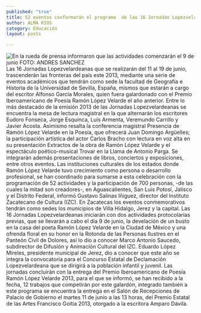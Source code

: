 ```yaml
---
published: "true"
title: 52 eventos conformarán el programa  de las 16 Jornadas Lopezvelardeanas
author: ALMA RIOS
category: Educación
layout: posts

---
```


![En la rueda de prensa informaron que las actividades comenzarán el 9 de junio FOTO: ANDRES SANCHEZ](http://i.imgur.com/KhHtkL1m.jpg)
Las 16 Jornadas Lopezvelardeanas que se realizarán del 11 al 19 de junio, trascenderán las fronteras del país este 2013, mediante una serie de eventos académicos que tendrán como sede la facultad de Geografía e Historia de la Universidad de Sevilla, España, mismos que estarán a cargo del escritor Alfonso García Morales, quien fuera galardonado con el Premio Iberoamericano de Poesía Ramón López Velarde el año anterior.
Entre lo más destacado de la emisión 2013 de las Jornadas Lopezvelardeanas se encuentra la mesa de lectura magistral en la que alternarán los escritores Eudoro Fonseca, Jorge Esquinca, Luis Armenta, Veremundo Carrillo y Javier Acosta.
Asimismo resalta la conferencia magistral Presencia de Ramón López Velarde en la Poesía, que ofrecerá Juan Domingo Argüelles; la participación artística del actor Carlos Bracho con lectura en voz alta en su presentación Extractos de la obra de Ramón López Velarde y el espectáculo poético-musical Trovar en la Llama de Antonio Parga.
Se integrarán además presentaciones de libros, conciertos y exposiciones, entre otros eventos.
Las instituciones culturales de los estados donde Ramón López Velarde tuvo crecimiento como persona o desarrollo profesional, se han coordinado para sumarse a esta celebración con la programación de 52 actividades y la participación de 700 personas, -de las cuales la mitad son creadores-, en Aguascalientes, San Luis Potosí, Jalisco y el Distrito Federal, informó Gustavo Salinas Iñiguez, director del Instituto Zacatecano de Cultura (IZC).
En Zacatecas los eventos conmemorativos tendrán como sedes los municipios de Villa Hidalgo, Jerez y la capital.
Las 16 Jornadas Lopezvelardeanas iniciarán con dos actividades protocolarias previas, que se llevarán a cabo el día 9 de junio, la develación de un busto en la casa del poeta Ramón López Velarde en la Ciudad de México y una ofrenda floral en su honor en la Rotonda de las Personas Ilustres en el Panteón Civil de Dolores, así lo dio a conocer Marco Antonio Saucedo, subdirector de Difusión y Animación Cultural del IZC.
Eduardo López Mireles, presidente municipal de Jerez, dio a conocer que este año se integra la convocatoria para el Concurso Estatal de Declamación Lopezvelardeana que se dirigirá a la población infantil y juvenil.
Las jornadas concluirán con la entrega del Premio Iberoamericano de Poesía Ramón López Velarde 2013, para el que se informó, se han recibido a la fecha, 12 trabajos que competirán por este galardón, integrado también a este programa se encuentra la entrega en el Salón de Recepciones de Palacio de Gobierno el martes 11 de junio a las 13 horas, del Premio Estatal de las Artes Francisco Goitia 2013, otorgado a la escritora Amparo Dávila.
